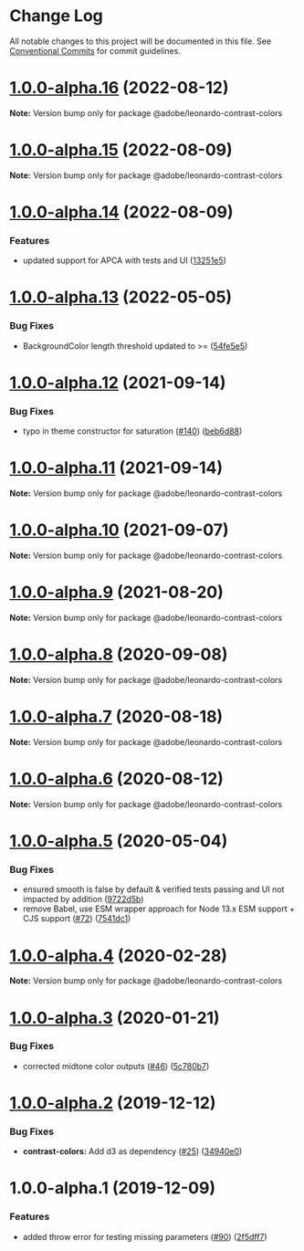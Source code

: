 # Change Log

All notable changes to this project will be documented in this file.
See [Conventional Commits](https://conventionalcommits.org) for commit guidelines.

# [1.0.0-alpha.16](https://github.com/adobe/leonardo/compare/@adobe/leonardo-contrast-colors@1.0.0-alpha.15...@adobe/leonardo-contrast-colors@1.0.0-alpha.16) (2022-08-12)

**Note:** Version bump only for package @adobe/leonardo-contrast-colors





# [1.0.0-alpha.15](https://github.com/adobe/leonardo/compare/@adobe/leonardo-contrast-colors@1.0.0-alpha.13...@adobe/leonardo-contrast-colors@1.0.0-alpha.15) (2022-08-09)

**Note:** Version bump only for package @adobe/leonardo-contrast-colors





# [1.0.0-alpha.14](https://github.com/adobe/leonardo/compare/@adobe/leonardo-contrast-colors@1.0.0-alpha.13...@adobe/leonardo-contrast-colors@1.0.0-alpha.14) (2022-08-09)


### Features

* updated support for APCA with tests and UI ([13251e5](https://github.com/adobe/leonardo/commit/13251e5efdc2e8eef9a536acda2c8d8cb1223945))





# [1.0.0-alpha.13](https://github.com/adobe/leonardo/compare/@adobe/leonardo-contrast-colors@1.0.0-alpha.12...@adobe/leonardo-contrast-colors@1.0.0-alpha.13) (2022-05-05)


### Bug Fixes

* BackgroundColor length threshold updated to >= ([54fe5e5](https://github.com/adobe/leonardo/commit/54fe5e56d38eaf61c246090090c644caa3b32a59))





# [1.0.0-alpha.12](https://github.com/adobe/leonardo/compare/@adobe/leonardo-contrast-colors@1.0.0-alpha.11...@adobe/leonardo-contrast-colors@1.0.0-alpha.12) (2021-09-14)


### Bug Fixes

* typo in theme constructor for saturation ([#140](https://github.com/adobe/leonardo/issues/140)) ([beb6d88](https://github.com/adobe/leonardo/commit/beb6d888706f2f5480c1da3c1cb94f16acb65d61))





# [1.0.0-alpha.11](https://github.com/adobe/leonardo/compare/@adobe/leonardo-contrast-colors@1.0.0-alpha.10...@adobe/leonardo-contrast-colors@1.0.0-alpha.11) (2021-09-14)

**Note:** Version bump only for package @adobe/leonardo-contrast-colors





# [1.0.0-alpha.10](https://github.com/adobe/leonardo/compare/@adobe/leonardo-contrast-colors@1.0.0-alpha.9...@adobe/leonardo-contrast-colors@1.0.0-alpha.10) (2021-09-07)

**Note:** Version bump only for package @adobe/leonardo-contrast-colors





# [1.0.0-alpha.9](https://github.com/adobe/leonardo/compare/@adobe/leonardo-contrast-colors@1.0.0-alpha.8...@adobe/leonardo-contrast-colors@1.0.0-alpha.9) (2021-08-20)

**Note:** Version bump only for package @adobe/leonardo-contrast-colors





# [1.0.0-alpha.8](https://github.com/adobe/leonardo/compare/@adobe/leonardo-contrast-colors@1.0.0-alpha.7...@adobe/leonardo-contrast-colors@1.0.0-alpha.8) (2020-09-08)

**Note:** Version bump only for package @adobe/leonardo-contrast-colors





# [1.0.0-alpha.7](https://github.com/adobe/leonardo/compare/@adobe/leonardo-contrast-colors@1.0.0-alpha.6...@adobe/leonardo-contrast-colors@1.0.0-alpha.7) (2020-08-18)

**Note:** Version bump only for package @adobe/leonardo-contrast-colors





# [1.0.0-alpha.6](https://github.com/adobe/leonardo/compare/@adobe/leonardo-contrast-colors@1.0.0-alpha.5...@adobe/leonardo-contrast-colors@1.0.0-alpha.6) (2020-08-12)

**Note:** Version bump only for package @adobe/leonardo-contrast-colors





# [1.0.0-alpha.5](https://github.com/adobe/leonardo/compare/@adobe/leonardo-contrast-colors@1.0.0-alpha.4...@adobe/leonardo-contrast-colors@1.0.0-alpha.5) (2020-05-04)


### Bug Fixes

* ensured smooth is false by default & verified tests passing and UI not impacted by addition ([9722d5b](https://github.com/adobe/leonardo/commit/9722d5b422e60c62243cfae58f21bafbb286854c))
* remove Babel, use ESM wrapper approach for Node 13.x ESM support + CJS support ([#72](https://github.com/adobe/leonardo/issues/72)) ([7541dc1](https://github.com/adobe/leonardo/commit/7541dc1189403039b900ef08ca82023d31063b58))





# [1.0.0-alpha.4](https://github.com/adobe/leonardo/compare/@adobe/leonardo-contrast-colors@1.0.0-alpha.3...@adobe/leonardo-contrast-colors@1.0.0-alpha.4) (2020-02-28)

**Note:** Version bump only for package @adobe/leonardo-contrast-colors





# [1.0.0-alpha.3](https://github.com/adobe/leonardo/compare/@adobe/leonardo-contrast-colors@1.0.0-alpha.2...@adobe/leonardo-contrast-colors@1.0.0-alpha.3) (2020-01-21)


### Bug Fixes

* corrected midtone color outputs ([#46](https://github.com/adobe/leonardo/issues/46)) ([5c780b7](https://github.com/adobe/leonardo/commit/5c780b7a1f0355f985591076a27f1764e1faee3c))





# [1.0.0-alpha.2](https://github.com/adobe/leonardo/compare/@adobe/leonardo-contrast-colors@1.0.0-alpha.1...@adobe/leonardo-contrast-colors@1.0.0-alpha.2) (2019-12-12)


### Bug Fixes

* **contrast-colors:** Add d3 as dependency ([#25](https://github.com/adobe/leonardo/issues/25)) ([34940e0](https://github.com/adobe/leonardo/commit/34940e00f52fa69b413b7c882a79c4d158b19a3b))





# 1.0.0-alpha.1 (2019-12-09)


### Features

* added throw error for testing missing parameters ([#90](https://github.com/adobe/leonardo/issues/90)) ([2f5dff7](https://github.com/adobe/leonardo/commit/2f5dff7ced7756ef860ba9e5e661cf5fc1e20a2e))
